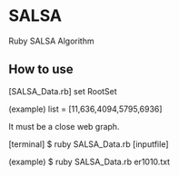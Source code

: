 # SALSA
Ruby SALSA  Algorithm

## How to use
[SALSA_Data.rb]
set RootSet

(example)
list = [11,636,4094,5795,6936]


It must be a close web graph.


[terminal]
$ ruby SALSA_Data.rb [inputfile]

(example)
$ ruby SALSA_Data.rb er1010.txt

